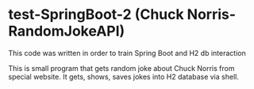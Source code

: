 # test-SpringBoot-2 (Chuck Norris-RandomJokeAPI)
This code was written in order to train Spring Boot and H2 db interaction  

This is small program that gets random joke about Chuck Norris from special website. 
It gets, shows, saves jokes into H2 database via shell. 
